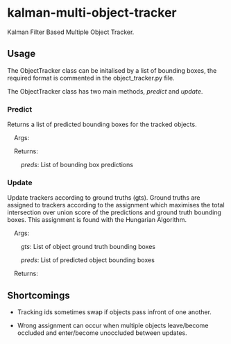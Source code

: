 # kalman-multi-object-tracker
Kalman Filter Based Multiple Object Tracker. 

## Usage
The ObjectTracker class can be initalised by a list of bounding boxes, the required format is commented in the object_tracker.py file.

The ObjectTracker class has two main methods, *predict* and *update*.

### Predict
Returns a list of predicted bounding boxes for the tracked objects.

&nbsp;&nbsp;&nbsp;&nbsp;Args:

&nbsp;&nbsp;&nbsp;&nbsp;Returns:

&nbsp;&nbsp;&nbsp;&nbsp;&nbsp;&nbsp;&nbsp;&nbsp;*preds*: List of bounding box predictions 
  

### Update
Update trackers according to ground truths (gts). Ground truths are assigned to trackers according to the assignment which maximises the total intersection over union score of the predictions and ground truth bounding boxes. This assignment is found with the Hungarian Algorithm.

&nbsp;&nbsp;&nbsp;&nbsp;Args:

&nbsp;&nbsp;&nbsp;&nbsp;&nbsp;&nbsp;&nbsp;&nbsp;*gts*: List of object ground truth bounding boxes

&nbsp;&nbsp;&nbsp;&nbsp;&nbsp;&nbsp;&nbsp;&nbsp;*preds*: List of predicted object bounding boxes

&nbsp;&nbsp;&nbsp;&nbsp;Returns:

## Shortcomings

* Tracking ids sometimes swap if objects pass infront of one another.

* Wrong assignment can occur when multiple objects leave/become occluded and enter/become unoccluded between updates.
